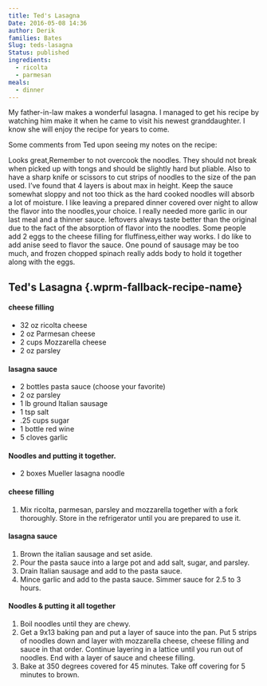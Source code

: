 ```yaml
---
title: Ted's Lasagna
Date: 2016-05-08 14:36
author: Derik
families: Bates
Slug: teds-lasagna
Status: published
ingredients:
  - ricolta
  - parmesan
meals:
  - dinner
---
```


My father-in-law makes a wonderful lasagna. I managed to get his recipe by watching him make it when he came to visit his newest granddaughter. I know she will enjoy the recipe for years to come.

Some comments from Ted upon seeing my notes on the recipe:

Looks great,Remember to not overcook the noodles. They should not break when picked up with tongs and should be slightly hard but pliable. Also to have a sharp knife or scissors to cut strips of noodles to the size of the pan used. I’ve found that 4 layers is about max in height. Keep the sauce somewhat sloppy and not too thick as the hard cooked noodles will absorb a lot of moisture. I like leaving a prepared dinner covered over night to allow the flavor into the noodles,your choice. I really needed more garlic in our last meal and a thinner sauce. leftovers always taste better than the original due to the fact of the absorption of flavor into the noodles. Some people add 2 eggs to the cheese filling for fluffiness,either way works. I do like to add anise seed to flavor the sauce. One pound of sausage may be too much, and frozen chopped spinach really adds body to hold it together along with the eggs. <!--WPRM Recipe 116-->

<div class="wprm-fallback-recipe">

Ted's Lasagna {.wprm-fallback-recipe-name}
-------------

<div class="wprm-fallback-recipe-ingredients">

#### cheese filling

-   32 oz ricolta cheese
-   2 oz Parmesan cheese
-   2 cups Mozzarella cheese
-   2 oz parsley

#### lasagna sauce

-   2 bottles pasta sauce (choose your favorite)
-   2 oz parsley
-   1 lb ground Italian sausage
-   1 tsp salt
-   .25 cups sugar
-   1 bottle red wine
-   5 cloves garlic

#### Noodles and putting it together.

-   2 boxes Mueller lasagna noodle

</div>

<div class="wprm-fallback-recipe-instructions">

#### cheese filling

1.  Mix ricolta, parmesan, parsley and mozzarella together with a fork thoroughly. Store in the refrigerator until you are prepared to use it.

#### lasagna sauce

1.  Brown the italian sausage and set aside.
2.  Pour the pasta sauce into a large pot and add salt, sugar, and parsley.
3.  Drain Italian sausage and add to the pasta sauce.
4.  Mince garlic and add to the pasta sauce. Simmer sauce for 2.5 to 3 hours.

#### Noodles & putting it all together

1.  Boil noodles until they are chewy.
2.  Get a 9x13 baking pan and put a layer of sauce into the pan. Put 5 strips of noodles down and layer with mozzarella cheese, cheese filling and sauce in that order. Continue layering in a lattice until you run out of noodles. End with a layer of sauce and cheese filling.
3.  Bake at 350 degrees covered for 45 minutes. Take off covering for 5 minutes to brown.

</div>

<div class="wprm-fallback-recipe-notes">

</div>

</div>

<!--End WPRM Recipe-->
